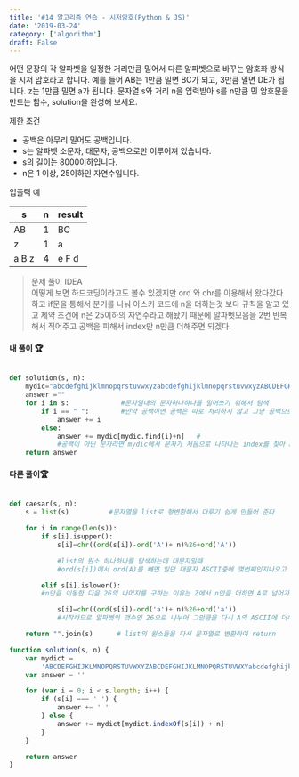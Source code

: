 ```yaml
---
title: '#14 알고리즘 연습 - 시저암호(Python & JS)'
date: '2019-03-24'
category: ['algorithm']
draft: False
---
```


어떤 문장의 각 알파벳을 일정한 거리만큼 밀어서 다른 알파벳으로 바꾸는 암호화 방식을 시저 암호라고 합니다.
예를 들어 AB는 1만큼 밀면 BC가 되고, 3만큼 밀면 DE가 됩니다. z는 1만큼 밀면 a가 됩니다.
문자열 s와 거리 n을 입력받아 s를 n만큼 민 암호문을 만드는 함수, solution을 완성해 보세요.

제한 조건

-   공백은 아무리 밀어도 공백입니다.
-   s는 알파벳 소문자, 대문자, 공백으로만 이루어져 있습니다.
-   s의 길이는 8000이하입니다.
-   n은 1 이상, 25이하인 자연수입니다.

입출력 예

| s     | n   | result |
| ----- | --- | ------ |
| AB    | 1   | BC     |
| z     | 1   | a      |
| a B z | 4   | e F d  |

> 문제 풀이 IDEA  
> 어떻게 보면 하드코딩이라고도 볼수 있겠지만
> ord 와 chr를 이용해서 왔다갔다 하고 if문을 통해서 분기를 나눠 아스키 코드에 n을 더하는것 보다
> 규칙을 알고 있고 제약 조건에 n은 25이하의 자연수라고 해놨기 때문에
> 알파벳모음을 2번 반복해서 적어주고 공백을 피해서 index만 n만큼 더해주면 되겠다.

#### 내 풀이 🏆

```python

def solution(s, n):
    mydic="abcdefghijklmnopqrstuvwxyzabcdefghijklmnopqrstuvwxyzABCDEFGHIJKLMNOPQRSTUVWXYZABCDEFGHIJKLMNOPQRSTUVWXYZ"
    answer =""
    for i in s:             #문자열내의 문자하나하나를 밀어쓰기 위해서 탐색
        if i == " ":        #만약 공백이면 공백은 따로 처리하지 않고 그냥 공백으로 answer에 더한다
            answer += i
        else:
            answer += mydic[mydic.find(i)+n]   #
            #공백이 아닌 문자라면 mydic에서 문자가 처음으로 나타나는 index를 찾아 n만큼 더해준다
    return answer
```

#### 다른 풀이🏆

```python

def caesar(s, n):
    s = list(s)          #문자열을 list로 형변환해서 다루기 쉽게 만들어 준다

    for i in range(len(s)):
        if s[i].isupper():
            s[i]=chr((ord(s[i])-ord('A')+ n)%26+ord('A'))

            #list의 원소 하나하나를 탐색하는데 대문자일때
            #ord(s[i])에서 ord(A)를 빼면 일단 대문자 ASCII중에 몇번째인지나오고

        elif s[i].islower():
        #n만큼 이동한 다음 26의 나머지를 구하는 이유는 Z에서 n만큼 더하면 A로 넘어가서

            s[i]=chr((ord(s[i])-ord('a')+ n)%26+ord('a'))
            #시작하므로 알파벳의 갯수인 26으로 나누어 그만큼을 다시 A의 ASCII에 더해서출력

    return "".join(s)      # list의 원소들을 다시 문자열로 변환하여 return

```

```javascript
function solution(s, n) {
    var mydict =
        'ABCDEFGHIJKLMNOPQRSTUVWXYZABCDEFGHIJKLMNOPQRSTUVWXYabcdefghijklmnopqrstuvwxyzabcdefghijklmnopqrstuvwxy'
    var answer = ''

    for (var i = 0; i < s.length; i++) {
        if (s[i] === ' ') {
            answer += ' '
        } else {
            answer += mydict[mydict.indexOf(s[i]) + n]
        }
    }

    return answer
}
```
